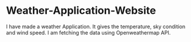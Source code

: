 # Weather-Application-Website
I have made a weather Application. It gives the temperature, sky condition and wind speed. I am fetching the data using  Openweathermap API.
